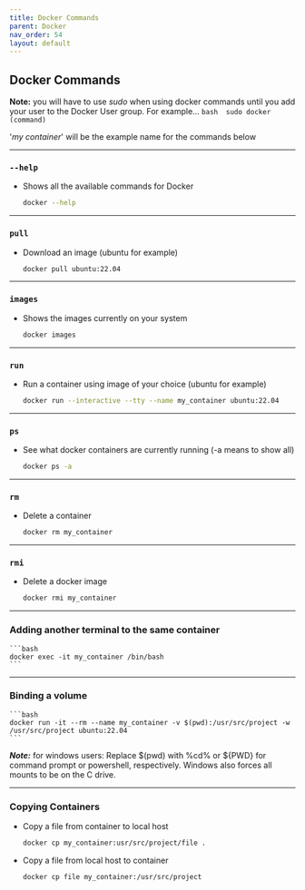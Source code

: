 ```yaml
---
title: Docker Commands
parent: Docker
nav_order: 54
layout: default
---
```


## Docker Commands

**Note:** you will have to use _sudo_ when using docker commands until you add your user to the Docker User group. For example...
`bash 
    sudo docker (command)
    `

'_my container_' will be the example name for the commands below

---

### `--help`

- Shows all the available commands for Docker
  ```bash
  docker --help
  ```

---

### `pull`

- Download an image (ubuntu for example)
  ```bash
  docker pull ubuntu:22.04
  ```

---

### `images`

- Shows the images currently on your system
  ```bash
  docker images
  ```

---

### `run`

- Run a container using image of your choice (ubuntu for example)
  ```bash
  docker run --interactive --tty --name my_container ubuntu:22.04
  ```

---

### `ps`

- See what docker containers are currently running (-a means to show all)
  ```bash
  docker ps -a
  ```

---

### `rm`

- Delete a container
  ```bash
  docker rm my_container
  ```

---

### `rmi`

- Delete a docker image
  ```bash
  docker rmi my_container
  ```

---

### Adding another terminal to the same container

    ```bash
    docker exec -it my_container /bin/bash
    ```

---

### Binding a volume

    ```bash
    docker run -it --rm --name my_container -v $(pwd):/usr/src/project -w /usr/src/project ubuntu:22.04
    ```

**_Note:_** for windows users: Replace $(pwd) with %cd% or ${PWD} for command prompt or powershell, respectively. Windows also forces all mounts to be on the C drive.

---

### Copying Containers

- Copy a file from container to local host
  ```bash
  docker cp my_container:usr/src/project/file .
  ```
- Copy a file from local host to container
  ```bash
  docker cp file my_container:/usr/src/project
  ```

